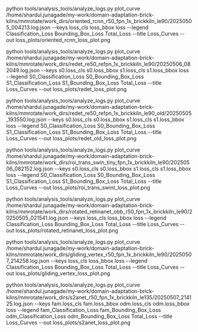 python tools/analysis_tools/analyze_logs.py plot_curve /home/shardul.junagade/my-work/domain-adaptation-brick-kilns/mmrotate/work_dirs/oriented_rcnn_r50_fpn_1x_brickkiln_le90/20250505_004213.log.json --keys loss_cls loss_bbox loss --legend Classification_Loss Bounding_Box_Loss Total_Loss --title Loss_Curves --out loss_plots/oriented_rcnn_loss_plot.png

python tools/analysis_tools/analyze_logs.py plot_curve /home/shardul.junagade/my-work/domain-adaptation-brick-kilns/mmrotate/work_dirs/redet_re50_refpn_1x_brickkiln_le90/20250506_082049.log.json --keys s0.loss_cls s0.loss_bbox s1.loss_cls s1.loss_bbox loss --legend S0_Classification_Loss S0_Bounding_Box_Loss S1_Classification_Loss S1_Bounding_Box_Loss Total_Loss --title Loss_Curves --out loss_plots/redet_loss_plot.png

python tools/analysis_tools/analyze_logs.py plot_curve /home/shardul.junagade/my-work/domain-adaptation-brick-kilns/mmrotate/work_dirs/redet_re50_refpn_1x_brickkiln_le90_old/20250505_193550.log.json --keys s0.loss_cls s0.loss_bbox s1.loss_cls s1.loss_bbox loss --legend S0_Classification_Loss S0_Bounding_Box_Loss S1_Classification_Loss S1_Bounding_Box_Loss Total_Loss --title Loss_Curves --out loss_plots/redet_old_loss_plot.png

python tools/analysis_tools/analyze_logs.py plot_curve /home/shardul.junagade/my-work/domain-adaptation-brick-kilns/mmrotate/work_dirs/roi_trans_swin_tiny_fpn_1x_brickkiln_le90/20250506_082152.log.json --keys s0.loss_cls s0.loss_bbox s1.loss_cls s1.loss_bbox loss --legend S0_Classification_Loss S0_Bounding_Box_Loss S1_Classification_Loss S1_Bounding_Box_Loss Total_Loss --title Loss_Curves --out loss_plots/roi_trans_swint_loss_plot.png

python tools/analysis_tools/analyze_logs.py plot_curve /home/shardul.junagade/my-work/domain-adaptation-brick-kilns/mmrotate/work_dirs/rotated_retinanet_obb_r50_fpn_1x_brickkiln_le90/20250505_021541.log.json --keys loss_cls loss_bbox loss --legend Classification_Loss Bounding_Box_Loss Total_Loss --title Loss_Curves --out loss_plots/rotated_retinanet_loss_plot.png

python tools/analysis_tools/analyze_logs.py plot_curve /home/shardul.junagade/my-work/domain-adaptation-brick-kilns/mmrotate/work_dirs/gliding_vertex_r50_fpn_1x_brickkiln_le90/20250507_214258.log.json --keys loss_cls loss_bbox loss --legend Classification_Loss Bounding_Box_Loss Total_Loss --title Loss_Curves --out loss_plots/gliding_vertex_loss_plot.png

python tools/analysis_tools/analyze_logs.py plot_curve /home/shardul.junagade/my-work/domain-adaptation-brick-kilns/mmrotate/work_dirs/s2anet_r50_fpn_1x_brickkiln_le135/20250507_214125.log.json --keys fam.loss_cls fam.loss_bbox odm.loss_cls odm.loss_bbox loss --legend fam_Classification_Loss fam_Bounding_Box_Loss odm_Classification_Loss odm_Bounding_Box_Loss Total_Loss --title Loss_Curves --out loss_plots/s2anet_loss_plot.png